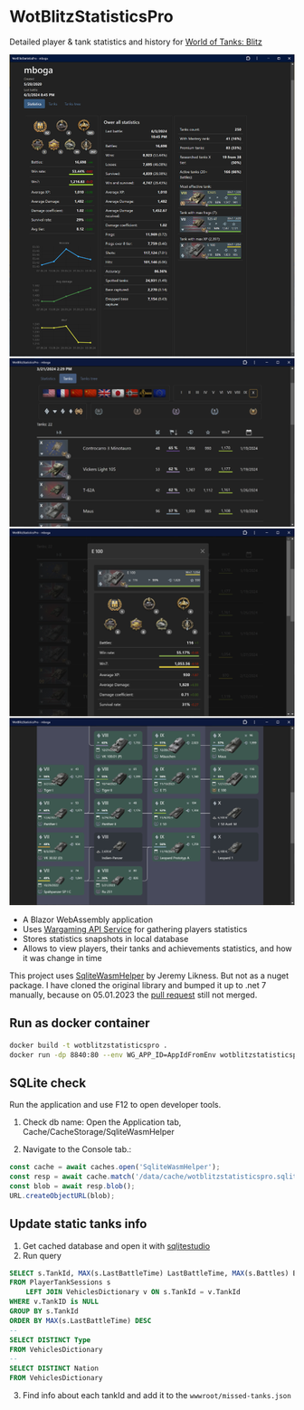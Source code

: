 # WotBlitzStatisticsPro

Detailed player &amp; tank statistics and history for [World of Tanks: Blitz](https://wotblitz.com/)

![Player](readme.media/WotStats0.png)
![VehiclesList](readme.media/WotStats1.png)
![E100](readme.media/WotStats2.png)
![VehiclesTree](readme.media/WotStats3.png)

- A Blazor WebAssembly application
- Uses [Wargaming API Service](https://developers.wargaming.net/documentation/guide/getting-started/) for gathering players statistics
- Stores statistics snapshots in local database
- Allows to view players, their tanks and achievements statistics, and how it was change in time

This project uses [SqliteWasmHelper](https://github.com/JeremyLikness/SqliteWasmHelper) by Jeremy Likness. But not as a nuget package. I have cloned the original library and bumped it up to .net 7 manually, because on 05.01.2023 the [pull request](https://github.com/JeremyLikness/SqliteWasmHelper/pull/7) still not merged.

## Run as docker container

```bash
docker build -t wotblitzstatisticspro .
docker run -dp 8840:80 --env WG_APP_ID=AppIdFromEnv wotblitzstatisticspro
```

## SQLite check

Run the application and use F12 to open developer tools.

1.  Check db name: Open the Application tab, Cache/CacheStorage/SqliteWasmHelper

2.  Navigate to the Console tab.:

```js
const cache = await caches.open('SqliteWasmHelper');
const resp = await cache.match('/data/cache/wotblitzstatisticspro.sqlite3'); // Path from step 1
const blob = await resp.blob();
URL.createObjectURL(blob);
```

## Update static tanks info

1. Get cached database and open it with [sqlitestudio](https://sqlitestudio.pl/)
2. Run query

```sql
SELECT s.TankId, MAX(s.LastBattleTime) LastBattleTime, MAX(s.Battles) Battles, MAX(s.WinRate) WinRate
FROM PlayerTankSessions s
    LEFT JOIN VehiclesDictionary v ON s.TankId = v.TankId
WHERE v.TankID is NULL
GROUP BY s.TankId
ORDER BY MAX(s.LastBattleTime) DESC
--
SELECT DISTINCT Type
FROM VehiclesDictionary
--
SELECT DISTINCT Nation
FROM VehiclesDictionary
```

3. Find info about each tankId and add it to the `wwwroot/missed-tanks.json`
